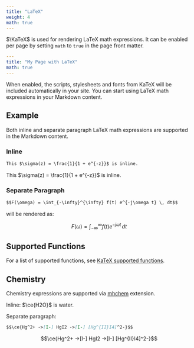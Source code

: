```yaml
---
title: "LaTeX"
weight: 4
math: true
---
```


$\KaTeX$ is used for rendering LaTeX math expressions. It can be enabled per page by setting `math` to `true` in the page front matter.

```yaml {filename="Markdown"}
---
title: "My Page with LaTeX"
math: true
---

```

When enabled, the scripts, stylesheets and fonts from KaTeX will be included automatically in your site. You can start using LaTeX math expressions in your Markdown content.

## Example

Both inline and separate paragraph LaTeX math expressions are supported in the Markdown content.

### Inline

```markdown {filename="page.md"}
This $\sigma(z) = \frac{1}{1 + e^{-z}}$ is inline.
```

This $\sigma(z) = \frac{1}{1 + e^{-z}}$ is inline.

### Separate Paragraph

```markdown {filename="page.md"}
$$F(\omega) = \int_{-\infty}^{\infty} f(t) e^{-j\omega t} \, dt$$
```

will be rendered as:

$$F(\omega) = \int_{-\infty}^{\infty} f(t) e^{-j\omega t} \, dt$$


## Supported Functions

For a list of supported functions, see [KaTeX supported functions](https://katex.org/docs/supported.html).

## Chemistry

Chemistry expressions are supported via [mhchem](https://mhchem.github.io/MathJax-mhchem/) extension.

Inline: $\ce{H2O}$ is water.

Separate paragraph:

```markdown {filename="page.md"}
$$\ce{Hg^2+ ->[I-] HgI2 ->[I-] [Hg^{II}I4]^2-}$$
```

$$\ce{Hg^2+ ->[I-] HgI2 ->[I-] [Hg^{II}I4]^2-}$$

